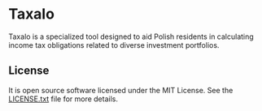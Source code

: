 # Taxalo

Taxalo is a specialized tool designed to aid Polish residents in calculating income tax obligations related to diverse investment portfolios.

## License

It is open source software licensed under the MIT License. See the [LICENSE.txt](LICENSE.txt) file for more details.
